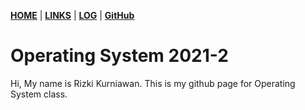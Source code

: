 [**HOME**](https://krzki.github.io/os212/) | [**LINKS**](https://krzki.github.io/os212/LINKS/) | [**LOG**](https://krzki.github.io/os212/TXT/mylog.txt) | [**GitHub**][4]

# Operating System 2021-2

Hi, My name is Rizki Kurniawan. This is my github page for Operating System class.

[4]:https://github.com/krzki/os212
